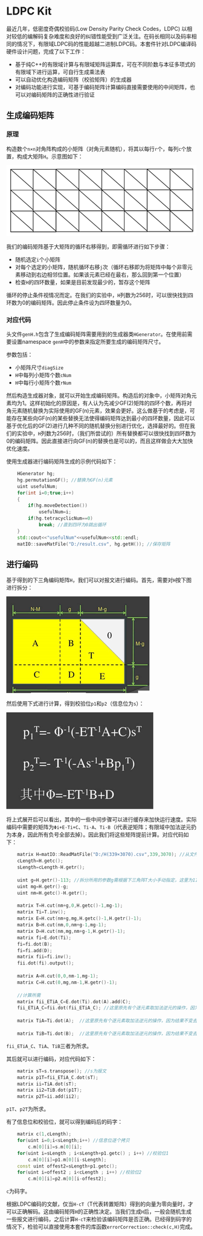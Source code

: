 ﻿LDPC Kit
=========
最近几年，低密度奇偶校验码(Low Density Parity Check Codes，LDPC) 以相对较低的编解码复杂难度和良好的纠错性能受到广泛关注。在码长相同以及码率相同的情况下，有限域LDPC码的性能超越二进制LDPC码。本套件针对LDPC编译码硬件设计问题，完成了以下工作：

* 基于纯C++的有限域计算与有限域矩阵运算库，可在不同阶数与本征多项式的有限域下进行运算，可自行生成乘法表
* 可以自动优化构造编码矩阵（校验矩阵）的生成器
* 对编码功能进行实现，可基于编码矩阵计算编码直接需要使用的中间矩阵，也可以对编码矩阵的正确性进行验证

生成编码矩阵
--------
### 原理
构造数个`n×n`对角阵构成的小矩阵（对角元素随机），将其以每行`r`个，每列`c`个放置，构成大矩阵`H`。示意图如下：

![生成编码矩阵](生成编码矩阵.PNG)

我们的编码矩阵基于大矩阵的循环右移得到，即需循环进行如下步骤：
* 随机选定`i`个小矩阵
* 对每个选定的小矩阵，随机循环右移`j`次（循环右移即为将矩阵中每个非零元素移动到右边相邻位置。如果该元素已经在最右，那么回到第一个位置）
* 检查`H`的四环数量，如果是目前发现最少的，暂存这个矩阵

循环的停止条件视情况而定。在我们的实验中，`H`列数为256时，可以很快找到四环数为0的编码矩阵。因此停止条件设为四环数量为0。

### 对应代码
头文件`genH.h`包含了生成编码矩阵需要用到的生成器类`HGenerator`。在使用前需要设置namespace `genH`中的参数来指定所要生成的编码矩阵尺寸。

参数包括：
* 小矩阵尺寸`diagSize`
* `H`中每列小矩阵个数`cNum`
* `H`中每行小矩阵个数`rNum`

然后构造生成器对象，就可以开始生成编码矩阵。构造后的对象中，小矩阵对角元素均为1。这样初始化的原因是，有人认为先减少GF(2)矩阵的四环个数，再将对角元素随机替换为实际使用的GF(n)元素，效果会更好。这么做基于的考虑是，可能存在某些向GF(n)的某些替换无法使得编码矩阵达到最小的四环数量，因此可以基于优化后的GF(2)进行几种不同的随机替换分别进行优化，选择最好的。但在我们的实验中，`H`列数为256时，（我们所尝试的）所有替换都可以很快找到四环数为0的编码矩阵。因此直接进行向GF(n)的替换也是可以的，而且这样做会大大加快优化速度。

使用生成器进行编码矩阵生成的示例代码如下：
``` cpp
    HGenerator hg;
    hg.permutationGF(); //替换为GF(n)元素
    uint usefulNum;
    for(int i=0;true;i++)
    {
        if(hg.moveDetection())
            usefulNum=i;
        if(hg.tetracyclicNum==0)
            break; //直到四环为0跳出循环
    }
    std::cout<<"usefulNum"<<usefulNum<<std::endl;
    matIO::saveMatFile("D:/result.csv", hg.getH()); //保存矩阵
```

进行编码
------------
基于得到的下三角编码矩阵`H`，我们可以对报文进行编码。首先，需要对`H`按下图进行拆分：

![拆分](拆分.jpg)

然后使用下式进行计算，得到校验位`p1`和`p2`（信息位为`s`）：

![编码公式](编码公式.jpg)

将上式展开后可以看出，其中的一些中间步骤可以进行缓存来加快运行速度。实际编码中需要的矩阵为`Φi+E·Ti+C`、`Ti·A`、`Ti·B`（i代表逆矩阵；有限域中加法逆元扔为本身，因此所有负号全部去掉）。因此我们将这些矩阵提前计算。对应代码如下：
``` cpp
    matrix H=matIO::ReadMatFile("D:/H(339×3070).csv",339,3070); //从文件中读入编码矩阵
    cLength=H.getc();
    sLength=cLength-H.getr();

    uint g=H.getr()-113; //拆分所用的参数g需根据下三角阵T大小手动指定，这里为113
    uint mg=H.getr()-g;
    uint nm=H.getc()-H.getr();

    matrix T=H.cut(nm+g,0,H.getc()-1,mg-1);
    matrix Ti=T.inv();
    matrix E=H.cut(nm+g,mg,H.getc()-1,H.getr()-1);
    matrix B=H.cut(nm,0,nm+g-1,mg-1);
    matrix D=H.cut(nm,mg,nm+g-1,H.getr()-1);
    matrix fi=E.dot(Ti);
    fi=fi.dot(B);
    fi=fi.add(D);
    matrix fii=fi.inv();
    fii.dot(fi).output();

    matrix A=H.cut(0,0,nm-1,mg-1);
    matrix C=H.cut(0,mg,nm-1,H.getr()-1);

    //计算所需
    matrix fii_ETiA_C=E.dot(Ti).dot(A).add(C);
    fii_ETiA_C=fii.dot(fii_ETiA_C); //这里原先有个逐元素取加法逆元的操作，因为结果不变去掉

    matrix TiA=Ti.dot(A);  //这里原先有个逐元素取加法逆元的操作，因为结果不变去掉

    matrix TiB=Ti.dot(B);  //这里原先有个逐元素取加法逆元的操作，因为结果不变去掉
```
`fii_ETiA_C`、`TiA`、`TiB`三者为所求。

其后就可以进行编码，对应代码如下：
``` cpp
    matrix sT=s.transpose(); //s为报文
    matrix p1T=fii_ETiA_C.dot(sT);
    matrix ii=TiA.dot(sT);
    matrix ii2=TiB.dot(p1T);
    matrix p2T=ii.add(ii2);
```
`p1T`、`p2T`为所求。

有了信息位和校验位，就可以得到编码后的码字：
``` cpp
    matrix c(1,cLength);
    for(uint i=0;i<sLength;i++) //信息位逐个拷贝
        c.m[0][i]=s.m[0][i];
    for(uint i=sLength ; i<sLength+p1.getc() ; i++) //校验位1
        c.m[0][i]=p1.m[0][i-sLength];
    const uint offest2=sLength+p1.getc();
    for(uint i=offest2 ; i<cLength ; i++) //校验位2
        c.m[0][i]=p2.m[0][i-offest2];
```
`c`为码字。

根据LDPC编码的文献，仅当`H·cT`（T代表转置矩阵）得到的向量为零向量时，才可以正确解码。这由编码矩阵`H`的正确性决定。当我们生成`H`后，一般会随机生成一些报文进行编码，之后计算`H·cT`来检验该编码矩阵是否正确。已经得到码字的情况下，检验可以直接使用本套件的库函数`errorCorrection::check(c,H)`完成。
